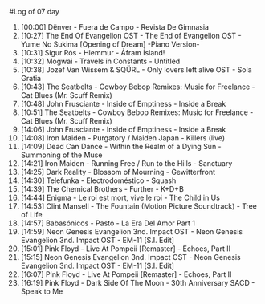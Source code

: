 #Log of 07 day

1. [00:00] Dënver - Fuera de Campo - Revista De Gimnasia
1. [10:27] The End Of Evangelion OST - The End of Evangelion OST - Yume No Sukima [Opening of Dream] -Piano Version-
1. [10:31] Sigur Rós - Hlemmur - Áfram Ísland!
1. [10:32] Mogwai - Travels in Constants - Untitled
1. [10:38] Jozef Van Wissem & SQÜRL - Only lovers left alive OST - Sola Gratia
1. [10:43] The Seatbelts - Cowboy Bebop Remixes: Music for Freelance - Cat Blues (Mr. Scuff Remix)
1. [10:48] John Frusciante - Inside of Emptiness - Inside a Break
1. [10:51] The Seatbelts - Cowboy Bebop Remixes: Music for Freelance - Cat Blues (Mr. Scuff Remix)
1. [14:06] John Frusciante - Inside of Emptiness - Inside a Break
1. [14:08] Iron Maiden - Purgatory / Maiden Japan - Killers (live)
1. [14:09] Dead Can Dance - Within the Realm of a Dying Sun - Summoning of the Muse
1. [14:21] Iron Maiden - Running Free / Run to the Hills - Sanctuary
1. [14:25] Dark Reality - Blossom of Mourning - Gewitterfront
1. [14:30] Telefunka - Electrodoméstico - Squash
1. [14:39] The Chemical Brothers - Further - K+D+B
1. [14:44] Enigma - Le roi est mort, vive le roi - The Child in Us
1. [14:53] Clint Mansell - The Fountain (Motion Picture Soundtrack) - Tree of Life
1. [14:57] Babasónicos - Pasto - La Era Del Amor Part 1
1. [14:59] Neon Genesis Evangelion 3nd. Impact OST - Neon Genesis Evangelion 3nd. Impact OST - EM-11 [S.I. Edit]
1. [15:01] Pink Floyd - Live At Pompeii [Remaster] - Echoes, Part II
1. [15:15] Neon Genesis Evangelion 3nd. Impact OST - Neon Genesis Evangelion 3nd. Impact OST - EM-11 [S.I. Edit]
1. [16:07] Pink Floyd - Live At Pompeii [Remaster] - Echoes, Part II
1. [16:19] Pink Floyd - Dark Side Of The Moon - 30th Anniversary SACD - Speak to Me
